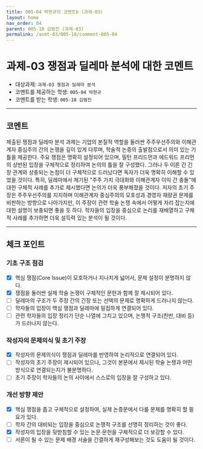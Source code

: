 ```yaml
---
title: 005-04 박현규의 코멘트b (과제-03) 
layout: home
nav_order: 04
parent: 005-18 김범진 (과제-03)
permalink: /asmt-03/005-18/comment-005-04
---
```


# 과제-03 쟁점과 딜레마 분석에 대한 코멘트

- 대상과제: `과제-03 쟁점과 딜레마 분석`
- 코멘트를 제공하는 학생: `005-04 박현규`
- 코멘트를 받는 학생: `005-18 김범진`

---

## 코멘트

제출된 쟁점과 딜레마 분석 과제는 기업의 본질적 역할을 둘러싼 주주우선주의와 이해관계자 중심주의 간의 논쟁을 깊이 있게 다루며, 학술적 논증의 출발점으로서 의미 있는 기틀을 제공한다. 주요 쟁점은 명확히 설정되어 있으며, 밀턴 프리드먼과 에드워드 프리먼의 상반된 입장을 구체적으로 정리하여 논의의 틀을 잘 구성했다. 그러나 두 이론 간 긴장 관계와 상충되는 논점이 더 구체적으로 드러났다면 독자가 더욱 명확히 이해할 수 있었을 것이다. 특히, 딜레마에서 제기된 "주주 가치 극대화와 이해관계자 이익 간 충돌"에 대한 구체적 사례를 추가로 제시했다면 논의가 더욱 풍부해졌을 것이다. 저자의 초기 주장은 주주우선주의를 지지하며 이해관계자 중심주의의 모호성과 경영자 재량권 문제를 비판하는 방향으로 나아가지만, 이 주장이 관련 학술 논쟁 속에서 어떻게 자리 잡는지에 대한 설명이 보충되면 좋을 듯 하다. 학자들의 입장을 중심으로 논리를 재배열하고 구체적 사례를 추가하면 더욱 설득력 있는 분석이 될 것이다.

---

## 체크 포인트

### **기초 구조 점검**
- [x] 핵심 쟁점(Core Issue)이 모호하거나 지나치게 넓어서, 문제 설정이 분명하지 않다.
- [x] 쟁점을 둘러싼 실제 학술 논쟁이 구체적인 문헌과 함께 잘 제시되어 있다.
- [ ] 딜레마의 구조가 두 주장 간의 긴장 또는 선택의 문제로 명확하게 드러나지 않는다.
- [ ] 학자들의 입장이 핵심 쟁점과 딜레마에 밀접하게 연결되어 있다.
- [ ] 관련 학자들의 입장 정리가 단순 나열에 그치고 있으며, 논쟁적 구조(찬반, 대비 등)가 드러나지 않는다.

### **작성자의 문제의식 및 초기 주장**
- [x] 작성자의 문제의식이 쟁점과 딜레마를 반영하여 논리적으로 연결되어 있다.
- [ ] 작성자의 초기 주장이 제시되어 있으나, 그것이 본문에서 제시된 학술 논쟁과 어떤 방식으로 연결되는지가 불분명하다.
- [ ] 초기 주장이 학자들의 논의 사이에서 스스로의 입장을 잘 구성하고 있다.

### **개선 방향 제안**
- [x] 핵심 쟁점을 좁고 구체적으로 설정하여, 실제 논증문에서 다룰 문제를 명확히 할 필요가 있다.
- [ ] 학자 간의 대비되는 입장을 중심으로 논쟁적 구조를 선명히 정리하는 것이 좋다.
- [x] 작성자의 입장을 뒷받침할 수 있는 논문·문헌을 구체적으로 더 보강할 수 있다.
- [ ] 서론이 될 수 있는 문제 배경 서술을 간결하게 재구성해보는 것도 도움이 될 것이다.
